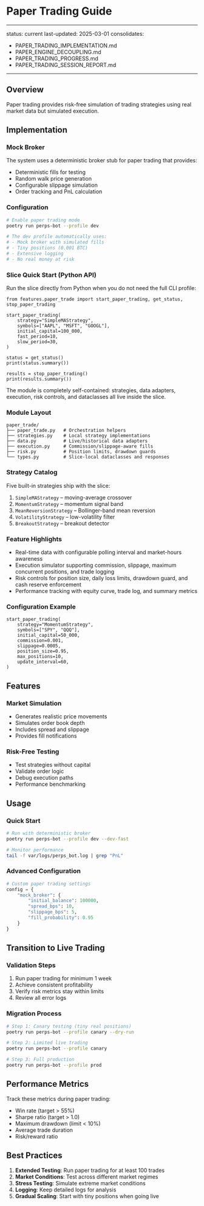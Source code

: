 # Paper Trading Guide

---
status: current
last-updated: 2025-03-01
consolidates:
  - PAPER_TRADING_IMPLEMENTATION.md
  - PAPER_ENGINE_DECOUPLING.md
  - PAPER_TRADING_PROGRESS.md
  - PAPER_TRADING_SESSION_REPORT.md
---

## Overview

Paper trading provides risk-free simulation of trading strategies using real market data but simulated execution.

## Implementation

### Mock Broker
The system uses a deterministic broker stub for paper trading that provides:
- Deterministic fills for testing
- Random walk price generation
- Configurable slippage simulation
- Order tracking and PnL calculation

### Configuration
```bash
# Enable paper trading mode
poetry run perps-bot --profile dev

# The dev profile automatically uses:
# - Mock broker with simulated fills
# - Tiny positions (0.001 BTC)
# - Extensive logging
# - No real money at risk
```

### Slice Quick Start (Python API)

Run the slice directly from Python when you do not need the full CLI profile:

    from features.paper_trade import start_paper_trading, get_status, stop_paper_trading

    start_paper_trading(
        strategy="SimpleMAStrategy",
        symbols=["AAPL", "MSFT", "GOOGL"],
        initial_capital=100_000,
        fast_period=10,
        slow_period=30,
    )

    status = get_status()
    print(status.summary())

    results = stop_paper_trading()
    print(results.summary())

The module is completely self-contained: strategies, data adapters, execution, risk controls, and dataclasses all live inside the slice.

### Module Layout

    paper_trade/
    ├── paper_trade.py   # Orchestration helpers
    ├── strategies.py    # Local strategy implementations
    ├── data.py          # Live/historical data adapters
    ├── execution.py     # Commission/slippage-aware fills
    ├── risk.py          # Position limits, drawdown guards
    └── types.py         # Slice-local dataclasses and responses

### Strategy Catalog

Five built-in strategies ship with the slice:
1. `SimpleMAStrategy` – moving-average crossover
2. `MomentumStrategy` – momentum signal band
3. `MeanReversionStrategy` – Bollinger-band mean reversion
4. `VolatilityStrategy` – low-volatility filter
5. `BreakoutStrategy` – breakout detector

### Feature Highlights

- Real-time data with configurable polling interval and market-hours awareness
- Execution simulator supporting commission, slippage, maximum concurrent positions, and trade logging
- Risk controls for position size, daily loss limits, drawdown guard, and cash reserve enforcement
- Performance tracking with equity curve, trade log, and summary metrics

### Configuration Example

    start_paper_trading(
        strategy="MomentumStrategy",
        symbols=["SPY", "QQQ"],
        initial_capital=50_000,
        commission=0.001,
        slippage=0.0005,
        position_size=0.95,
        max_positions=10,
        update_interval=60,
    )

## Features

### Market Simulation
- Generates realistic price movements
- Simulates order book depth
- Includes spread and slippage
- Provides fill notifications

### Risk-Free Testing
- Test strategies without capital
- Validate order logic
- Debug execution paths
- Performance benchmarking

## Usage

### Quick Start
```bash
# Run with deterministic broker
poetry run perps-bot --profile dev --dev-fast

# Monitor performance
tail -f var/logs/perps_bot.log | grep "PnL"
```

### Advanced Configuration
```python
# Custom paper trading settings
config = {
    "mock_broker": {
        "initial_balance": 100000,
        "spread_bps": 10,
        "slippage_bps": 5,
        "fill_probability": 0.95
    }
}
```

## Transition to Live Trading

### Validation Steps
1. Run paper trading for minimum 1 week
2. Achieve consistent profitability
3. Verify risk metrics stay within limits
4. Review all error logs

### Migration Process
```bash
# Step 1: Canary testing (tiny real positions)
poetry run perps-bot --profile canary --dry-run

# Step 2: Limited live trading
poetry run perps-bot --profile canary

# Step 3: Full production
poetry run perps-bot --profile prod
```

## Performance Metrics

Track these metrics during paper trading:
- Win rate (target > 55%)
- Sharpe ratio (target > 1.0)
- Maximum drawdown (limit < 10%)
- Average trade duration
- Risk/reward ratio

## Best Practices

1. **Extended Testing**: Run paper trading for at least 100 trades
2. **Market Conditions**: Test across different market regimes
3. **Stress Testing**: Simulate extreme market conditions
4. **Logging**: Keep detailed logs for analysis
5. **Gradual Scaling**: Start with tiny positions when going live
